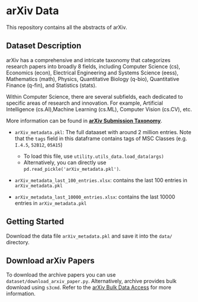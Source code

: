 # arXiv Data


This repository contains all the abstracts of arXiv. 

## Dataset Description



arXiv has a comprehensive and intricate taxonomy that categorizes research papers into broadly 8 fields, including Computer Science (cs), Economics (econ), Electrical Engineering and Systems Science (eess), Mathematics (math), Physics, Quantitative Biology (q-bio), Quantitative Finance (q-fin), and  Statistics (stats).

Within Computer Science, there are several subfields, each dedicated to specific areas of research and innovation. For example, Artificial Intelligence (cs.AI),Machine Learning (cs.ML), Computer Vision (cs.CV), etc.

More information can be found in **[arXiv Submission Taxonomy](https://arxiv.org/category_taxonomy)**.


- `arXiv_metadata.pkl`: The full dataaset with around 2 million entries. Note that the `tags` field in this dataframe contains tags of MSC Classes (e.g. `I.4.5`, `52B12`, `05A15`)
  - To load this file, use `utility.utils_data.load_data(args)`
  - Alternatively, you can directly use `pd.read_pickle('arXiv_metadata.pkl')`.

- `arXiv_metadata_last_100_entries.xlsx`: contains the last 100 entries in `arXiv_metadata.pkl`
- `arXiv_metadata_last_10000_entries.xlsx`: contains the last 10000 entries in `arXiv_metadata.pkl`


## Getting Started

Download the data file `arXiv_metadata.pkl` and save it into the `data/` directory.


## Download arXiv Papers

To download the archive papers you can use `dataset/download_arxiv_paper.py`. Alternatively, archive provides bulk download using `s3cmd`. Refer to the [arXiv Bulk Data Access](https://info.arxiv.org/help/bulk_data.html) for more information.




